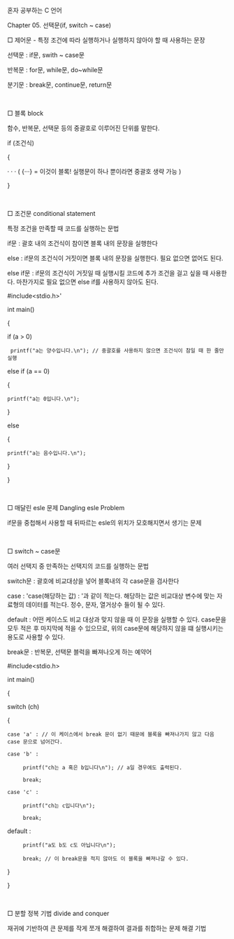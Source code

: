 혼자 공부하는 C 언어

Chapter 05. 선택문(if, switch ~ case)

□ 제어문 - 특정 조건에 따라 실행하거나 실행하지 않아야 할 때 사용하는 문장

선택문 : if문, swith ~ case문

반복문 : for문, while문, do~while문

분기문 : break문, continue문, return문

​

□ 블록 block

함수, 반복문, 선택문 등의 중괄호로 이루어진 단위를 말한다.

if (조건식)

{

· · ·              ( {···} = 이것이 블록! 실행문이 하나 뿐이라면 중괄호 생략 가능 )

}

​

□ 조건문 conditional statement

특정 조건을 만족할 때 코드를 실행하는 문법

if문 : 괄호 내의 조건식이 참이면 블록 내의 문장을 실행한다

else : if문의 조건식이 거짓이면 블록 내의 문장을 실행한다. 필요 없으면 없어도 된다.

else if문 : if문의 조건식이 거짓일 때 실행시킬 코드에 추가 조건을 걸고 싶을 때 사용한다. 마찬가지로 필요 없으면 else if를 사용하지 않아도 된다.

#include<stdio.h>'

int main()

{

  if (a > 0)

     printf("a는 양수입니다.\n"); // 중괄호를 사용하지 않으면 조건식이 참일 때 한 줄만 실행

  else if (a == 0)

  {

    printf("a는 0입니다.\n");

  }

  else

  {

    printf("a는 음수입니다.\n");

  }

}

​

□ 매달린 esle 문제 Dangling esle Problem

if문을 중첩해서 사용할 때 뒤따르는 esle의 위치가 모호해지면서 생기는 문제

​

□ switch ~ case문

여러 선택지 중 만족하는 선택지의 코드를 실행하는 문법

switch문 : 괄호에 비교대상을 넣어 블록내의 각 case문을 검사한다

case : 'case(해당하는 값) : '과 같이 적는다. 해당하는 값은 비교대상 변수에 맞는 자료형의 데이터를 적는다. 정수, 문자, 열거상수 들이 될 수 있다.

default : 어떤 케이스도 비교 대상과 맞지 않을 때 이 문장을 실행할 수 있다. case문을 모두 적은 후 마지막에 적을 수 있으므로, 위의 case문에 해당하지 않을 떄 실행시키는 용도로 사용할 수 있다.

break문 : 반복문, 선택문 블럭을 빠져나오게 하는 예약어

#include<stdio.h>

int main()

{

  switch (ch)

  {

    case 'a' : // 이 케이스에서 break 문이 없기 때문에 블록을 빠져나가지 않고 다음 case 문으로 넘어간다.

    case 'b' :

         printf("ch는 a 혹은 b입니다\n"); // a일 경우에도 출력된다.

         break;

    case 'c' :

         printf("ch는 c입니다\n");

         break;

   default :

         printf("a도 b도 c도 아닙니다\n");

         break; // 이 break문을 적지 않아도 이 블록을 빠져나갈 수 있다.

  }

}

​

□ 분할 정복 기법 divide and conquer

재귀에 기반하여 큰 문제를 작게 쪼개 해결하여 결과를 취합하는 문제 해결 기법
